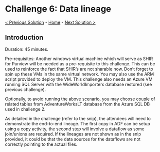 # Challenge 6: Data lineage

[< Previous Solution](./Solution5.md) - [Home](./readme.md) - [Next Solution >](./Solution7.md)


## Introduction

Duration: 45 minutes. 

Pre-requisites: Another windows virtual machine which will serve as SHIR for Purview will be needed as a pre-requisite to this challenge. This can be used to reinforce the fact that SHIR’s are not sharable now. Don’t forget to spin up these VMs in the same virtual network. You may also use the ARM script provided to deploy the VM. This challenge also needs an Azure VM running SQL Server with the WideWorldImporters database restored (see previous challenge).  

Optionally, to avoid running the above scenario, you may choose couple of related tables from AdventureWorksLT database from the Azure SQL DB used in challenge 2.

As detailed in the challenge (refer to the snip), the attendees will need to demonstrate the end-to-end lineage. The first copy in ADF can be setup using a copy activity, the second step will involve a dataflow as some join/unions are required. If the lineages are not shown as in the snip provided, it could be that the data sources for the dataflows are not correctly pointing to the actual files.
